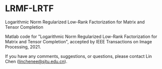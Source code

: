 # LRMF-LRTF

Logarithmic Norm Regularized Low-Rank Factorization for Matrix and Tensor Completion

Matlab code for "Logarithmic Norm Regularized Low-Rank Factorization for Matrix and Tensor Completion", accepted by IEEE Transactions on Image Processing, 2021. 

If you have any comments, suggestions, or questions, please contact Lin Chen (linchenee@sjtu.edu.cn).
